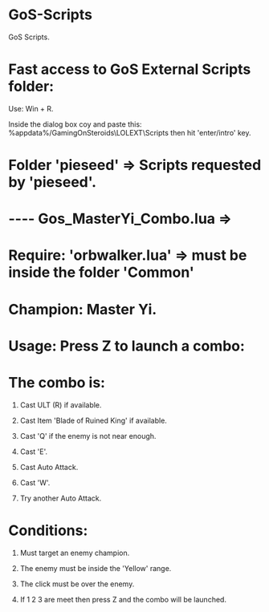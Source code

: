 # GoS-Scripts
GoS Scripts.

# Fast access to GoS External Scripts folder:

Use: Win + R.

Inside the dialog box coy and paste this: 
%appdata%/GamingOnSteroids\LOLEXT\Scripts
then hit 'enter/intro' key.

# Folder 'pieseed' => Scripts requested by 'pieseed'.

# ---- Gos_MasterYi_Combo.lua => 

# Require: 'orbwalker.lua' => must be inside the folder 'Common'

# Champion: Master Yi.

# Usage: Press Z to launch a combo:

# The combo is: 

1) Cast ULT (R) if available.

2) Cast Item 'Blade of Ruined King' if available.

3) Cast 'Q' if the enemy is not near enough.

4) Cast 'E'.

5) Cast Auto Attack.

6) Cast 'W'.

7) Try another Auto Attack.

# Conditions:

1) Must target an enemy champion.

2) The enemy must be inside the 'Yellow' range.

3) The click must be over the enemy.

4) If 1 2 3 are meet then press Z and the combo will be launched.




